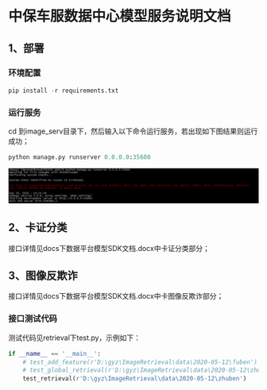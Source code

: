 
# 中保车服数据中心模型服务说明文档
## 1、部署
### 环境配置


```python
pip install -r requirements.txt
```

### 运行服务
cd 到image_serv目录下，然后输入以下命令运行服务，若出现如下图结果则运行成功；


```python
python manage.py runserver 0.0.0.0:35600
```

<img src="1.png">

## 2、卡证分类
接口详情见docs下数据平台模型SDK文档.docx中卡证分类部分；
## 3、图像反欺诈
接口详情见docs下数据平台模型SDK文档.docx中卡图像反欺诈部分；
### 接口测试代码
测试代码见retrieval下test.py，示例如下：


```python
if __name__ == '__main__':
    # test_add_feature(r'D:\gyz\ImageRetrieval\data\2020-05-12\fuben')
    # test_global_retrieval(r'D:\gyz\ImageRetrieval\data\2020-05-12\zhuben')
    test_retrieval(r'D:\gyz\ImageRetrieval\data\2020-05-12\zhuben')
```
